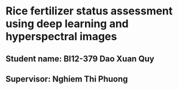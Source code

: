 # Rice fertilizer status assessment using deep learning and hyperspectral images
## Student name: BI12-379 Dao Xuan Quy
## Supervisor: Nghiem Thi Phuong
